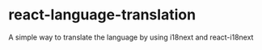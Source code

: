 # react-language-translation
A simple way to translate the language by using i18next and react-i18next
